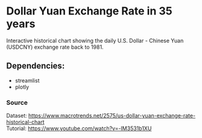 # Dollar Yuan Exchange Rate in 35 years
Interactive historical chart showing the daily U.S. Dollar - Chinese Yuan (USDCNY) exchange rate back to 1981.

## Dependencies:
* streamlist
* plotly

### Source
Dataset: https://www.macrotrends.net/2575/us-dollar-yuan-exchange-rate-historical-chart \
Tutorial: https://www.youtube.com/watch?v=-IM3531b1XU
